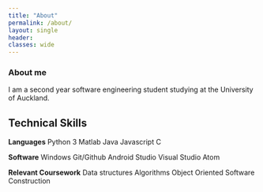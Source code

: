 ```yaml
---
title: "About"
permalink: /about/
layout: single
header:
classes: wide
---
```

### About me
I am a second year software engineering student studying at the University of Auckland.

## Technical Skills

**Languages**
Python 3
Matlab
Java
Javascript
C

**Software**
Windows
Git/Github
Android Studio
Visual Studio
Atom

**Relevant Coursework**
Data structures
Algorithms
Object Oriented Software Construction
